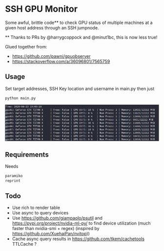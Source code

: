 # SSH GPU Monitor
Some awful, brittle code** to check GPU status of multiple machines at a given host address through an SSH jumpnode.

** Thanks to PRs by @harrygcoppock and @minut1bc, this is now less true!

Glued together from:
* https://github.com/pawni/gpuobserver
* https://stackoverflow.com/a/36096801/7565759

## Usage
Set target addresses, SSH Key location and username in main.py then just
```
python main.py
```
![Un-aesthetic Usage Example](example_running.png)

## Requirements
Needs
```
paramiko
reprint
```

## Todo
* Use rich to render table
* Use async to query devices
* Use https://github.com/giampaolo/psutil and https://pypi.org/project/nvidia-ml-py/ to find device utilization (much faster than nvidia-smi + regex) (inspired by https://github.com/XuehaiPan/nvitop))
* Cache async query results in https://github.com/tkem/cachetools TTLCache ?
